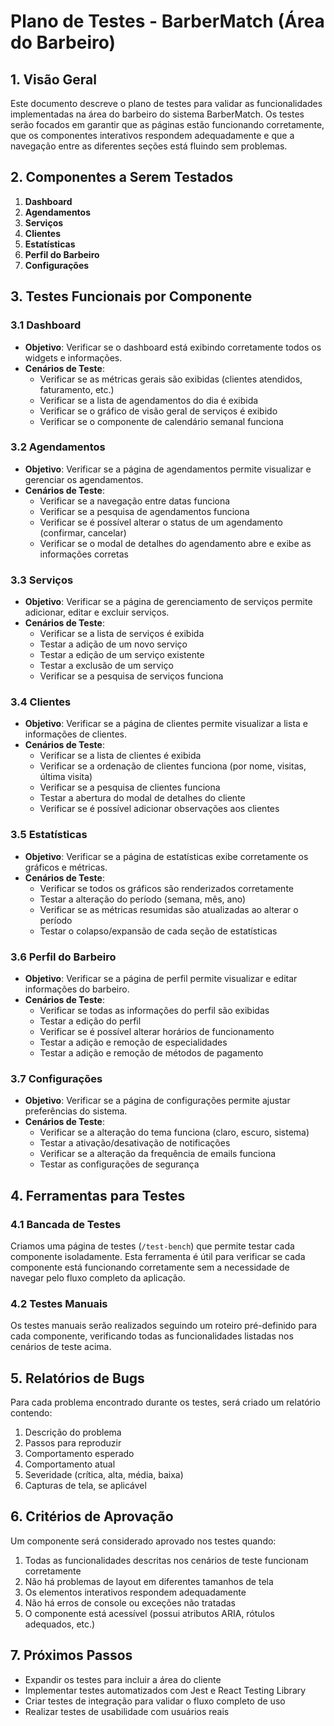 # Plano de Testes - BarberMatch (Área do Barbeiro)

## 1. Visão Geral

Este documento descreve o plano de testes para validar as funcionalidades implementadas na área do barbeiro do sistema BarberMatch. Os testes serão focados em garantir que as páginas estão funcionando corretamente, que os componentes interativos respondem adequadamente e que a navegação entre as diferentes seções está fluindo sem problemas.

## 2. Componentes a Serem Testados

1. **Dashboard**
2. **Agendamentos**
3. **Serviços**
4. **Clientes**
5. **Estatísticas**
6. **Perfil do Barbeiro**
7. **Configurações**

## 3. Testes Funcionais por Componente

### 3.1 Dashboard

- **Objetivo**: Verificar se o dashboard está exibindo corretamente todos os widgets e informações.
- **Cenários de Teste**:
  - Verificar se as métricas gerais são exibidas (clientes atendidos, faturamento, etc.)
  - Verificar se a lista de agendamentos do dia é exibida
  - Verificar se o gráfico de visão geral de serviços é exibido
  - Verificar se o componente de calendário semanal funciona

### 3.2 Agendamentos

- **Objetivo**: Verificar se a página de agendamentos permite visualizar e gerenciar os agendamentos.
- **Cenários de Teste**:
  - Verificar se a navegação entre datas funciona
  - Verificar se a pesquisa de agendamentos funciona
  - Verificar se é possível alterar o status de um agendamento (confirmar, cancelar)
  - Verificar se o modal de detalhes do agendamento abre e exibe as informações corretas

### 3.3 Serviços

- **Objetivo**: Verificar se a página de gerenciamento de serviços permite adicionar, editar e excluir serviços.
- **Cenários de Teste**:
  - Verificar se a lista de serviços é exibida
  - Testar a adição de um novo serviço
  - Testar a edição de um serviço existente
  - Testar a exclusão de um serviço
  - Verificar se a pesquisa de serviços funciona

### 3.4 Clientes

- **Objetivo**: Verificar se a página de clientes permite visualizar a lista e informações de clientes.
- **Cenários de Teste**:
  - Verificar se a lista de clientes é exibida
  - Verificar se a ordenação de clientes funciona (por nome, visitas, última visita)
  - Verificar se a pesquisa de clientes funciona
  - Testar a abertura do modal de detalhes do cliente
  - Verificar se é possível adicionar observações aos clientes

### 3.5 Estatísticas

- **Objetivo**: Verificar se a página de estatísticas exibe corretamente os gráficos e métricas.
- **Cenários de Teste**:
  - Verificar se todos os gráficos são renderizados corretamente
  - Testar a alteração do período (semana, mês, ano)
  - Verificar se as métricas resumidas são atualizadas ao alterar o período
  - Testar o colapso/expansão de cada seção de estatísticas

### 3.6 Perfil do Barbeiro

- **Objetivo**: Verificar se a página de perfil permite visualizar e editar informações do barbeiro.
- **Cenários de Teste**:
  - Verificar se todas as informações do perfil são exibidas
  - Testar a edição do perfil
  - Verificar se é possível alterar horários de funcionamento
  - Testar a adição e remoção de especialidades
  - Testar a adição e remoção de métodos de pagamento

### 3.7 Configurações

- **Objetivo**: Verificar se a página de configurações permite ajustar preferências do sistema.
- **Cenários de Teste**:
  - Verificar se a alteração do tema funciona (claro, escuro, sistema)
  - Testar a ativação/desativação de notificações
  - Verificar se a alteração da frequência de emails funciona
  - Testar as configurações de segurança

## 4. Ferramentas para Testes

### 4.1 Bancada de Testes

Criamos uma página de testes (`/test-bench`) que permite testar cada componente isoladamente. Esta ferramenta é útil para verificar se cada componente está funcionando corretamente sem a necessidade de navegar pelo fluxo completo da aplicação.

### 4.2 Testes Manuais

Os testes manuais serão realizados seguindo um roteiro pré-definido para cada componente, verificando todas as funcionalidades listadas nos cenários de teste acima.

## 5. Relatórios de Bugs

Para cada problema encontrado durante os testes, será criado um relatório contendo:

1. Descrição do problema
2. Passos para reproduzir
3. Comportamento esperado
4. Comportamento atual
5. Severidade (crítica, alta, média, baixa)
6. Capturas de tela, se aplicável

## 6. Critérios de Aprovação

Um componente será considerado aprovado nos testes quando:

1. Todas as funcionalidades descritas nos cenários de teste funcionam corretamente
2. Não há problemas de layout em diferentes tamanhos de tela
3. Os elementos interativos respondem adequadamente
4. Não há erros de console ou exceções não tratadas
5. O componente está acessível (possui atributos ARIA, rótulos adequados, etc.)

## 7. Próximos Passos

- Expandir os testes para incluir a área do cliente
- Implementar testes automatizados com Jest e React Testing Library
- Criar testes de integração para validar o fluxo completo de uso
- Realizar testes de usabilidade com usuários reais 
